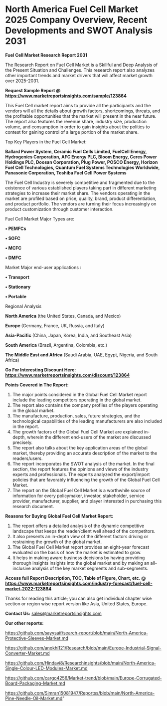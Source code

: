 # North America Fuel Cell Market 2025 Company Overview, Recent Developments and SWOT Analysis 2031

<strong>Fuel Cell Market Research Report 2031</strong>

The Research Report on Fuel Cell Market is a Skillful and Deep Analysis of the Present Situation and Challenges. This research report also analyzes other important trends and market drivers that will affect market growth over 2025-2031.

<strong>Request Sample Report @ <a href=https://www.marketreportsinsights.com/sample/123864>https://www.marketreportsinsights.com/sample/123864</a></strong>

This Fuel Cell market report aims to provide all the participants and the vendors will all the details about growth factors, shortcomings, threats, and the profitable opportunities that the market will present in the near future. The report also features the revenue share, industry size, production volume, and consumption in order to gain insights about the politics to contest for gaining control of a large portion of the market share.

Top Key Players in the Fuel Cell Market:

<strong>Ballard Power System, Ceramic Fuel Cells Limited, FuelCell Energy, Hydrogenics Corporation, AFC Energy PLC, Bloom Energy, Ceres Power Holdings PLC, Doosan Corporation, Plug Power, POSCO Energy, Horizon Fuel Cell Technologies, Quantum Fuel Systems Technologies Worldwide, Panasonic Corporation, Toshiba Fuel Cell Power Systems</strong>

The Fuel Cell Industry is severely competitive and fragmented due to the existence of various established players taking part in different marketing strategies to increase their market share. The vendors operating in the market are profiled based on price, quality, brand, product differentiation, and product portfolio. The vendors are turning their focus increasingly on product customization through customer interaction.

Fuel Cell Market Major Types are:

<strong>• PEMFCs

• SOFC

• MCFC

• DMFC</strong>

Market Major end-user applications :

<strong>• Transport

• Stationary

• Portable</strong>

Regional Analysis

</u><strong><b>North America</b></strong> (the United States, Canada, and Mexico)

<strong><b>Europe </b></strong>(Germany, France, UK, Russia, and Italy)

<strong><b>Asia-Pacific</b></strong> (China, Japan, Korea, India, and Southeast Asia)

<strong><b>South America</b></strong> (Brazil, Argentina, Colombia, etc.)

<strong><b>The Middle East and Africa</b></strong> (Saudi Arabia, UAE, Egypt, Nigeria, and South Africa)

<strong>Go For Interesting Discount Here: <a href=https://www.marketreportsinsights.com/discount/123864>https://www.marketreportsinsights.com/discount/123864</a></strong>

<strong>Points Covered in The Report:</strong>
<ol>
  <li>The major points considered in the Global Fuel Cell Market report include the leading competitors operating in the global market.</li>
  <li>The report also contains the company profiles of the players operating in the global market.</li>
  <li>The manufacture, production, sales, future strategies, and the technological capabilities of the leading manufacturers are also included in the report.</li>
  <li>The growth factors of the Global Fuel Cell Market are explained in-depth, wherein the different end-users of the market are discussed precisely.</li>
  <li>The report also talks about the key application areas of the global market, thereby providing an accurate description of the market to the readers/users.</li>
  <li>The report incorporates the SWOT analysis of the market. In the final section, the report features the opinions and views of the industry experts and professionals. The experts analyzed the export/import policies that are favorably influencing the growth of the Global Fuel Cell Market.</li>
  <li>The report on the Global Fuel Cell Market is a worthwhile source of information for every policymaker, investor, stakeholder, service provider, manufacturer, supplier, and player interested in purchasing this research document.</li>
</ol>
<strong>Reasons for Buying Global Fuel Cell Market Report:</strong>

<ol>
  <li>The report offers a detailed analysis of the dynamic competitive landscape that keeps the reader/client well ahead of the competitors.</li>
  <li>It also presents an in-depth view of the different factors driving or restraining the growth of the global market.</li>
  <li>The Global Fuel Cell Market report provides an eight-year forecast evaluated on the basis of how the market is estimated to grow.</li>
  <li>It helps in making aware business decisions by having providing thorough insights insights into the global market and by making an all-inclusive analysis of the key market segments and sub-segments.</li>
</ol>
<strong>Access full Report Description, TOC, Table of Figure, Chart, etc. @ <a href=https://www.marketreportsinsights.com/industry-forecast/fuel-cell-market-2022-123864>https://www.marketreportsinsights.com/industry-forecast/fuel-cell-market-2022-123864</a></strong>


Thanks for reading this article; you can also get individual chapter wise section or region wise report version like Asia, United States, Europe.

<strong>Contact Us:</strong>
sales@marketreportsinsights.com

<strong>Our other reports:</strong>

<a href=https://github.com/sayysaif/search-report/blob/main/North-America-Protective-Sleeves-Market.md>https://github.com/sayysaif/search-report/blob/main/North-America-Protective-Sleeves-Market.md</a>

<a href=https://github.com/anokhi121/Research/blob/main/Europe-Industrial-Signal-Converter-Market.md>https://github.com/anokhi121/Research/blob/main/Europe-Industrial-Signal-Converter-Market.md</a>

<a href=https://github.com/Hindavi8/Researchinsights/blob/main/North-America-Single-Colour-LED-Modules-Market.md>https://github.com/Hindavi8/Researchinsights/blob/main/North-America-Single-Colour-LED-Modules-Market.md</a>

<a href=https://github.com/cargo4256/Market-trend/blob/main/Europe-Corrugated-Board-Packaging-Market.md>https://github.com/cargo4256/Market-trend/blob/main/Europe-Corrugated-Board-Packaging-Market.md</a>

<a href=https://github.com/Simran15081947/Reportss/blob/main/North-America-Pine-Needle-Oil-Market.md>https://github.com/Simran15081947/Reportss/blob/main/North-America-Pine-Needle-Oil-Market.md</a>"
